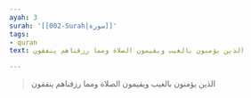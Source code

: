 ```yaml
---
ayah: 3
surah: '[[002-Surah|سورة]]'
tags:
- quran
text: الذين يؤمنون بالغيب ويقيمون الصلاة ومما رزقناهم ينفقون

---
```

> الذين يؤمنون بالغيب ويقيمون الصلاة ومما رزقناهم ينفقون
